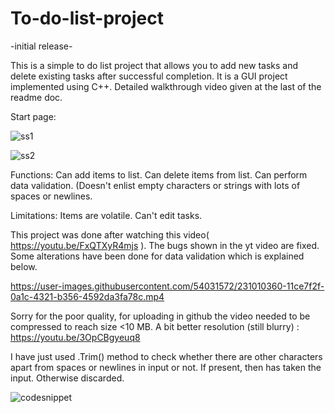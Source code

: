 # To-do-list-project

-initial release-

This is a simple to do list project that allows you to add new tasks and delete existing tasks after successful completion. It is a GUI project implemented using C++.
Detailed walkthrough video given at the last of the readme doc.

Start page:


![ss1](https://user-images.githubusercontent.com/54031572/231008015-3287924e-eb51-4627-b63b-25098781a9d7.jpg)

![ss2](https://user-images.githubusercontent.com/54031572/231008064-e7499a71-6500-490f-a642-bad1b5df3dc9.jpg)

Functions:
Can add items to list.
Can delete items from list.
Can perform data validation. (Doesn't enlist empty characters or strings with lots of spaces or newlines.

Limitations:
Items are volatile.
Can't edit tasks.

This project was done after watching this video( https://youtu.be/FxQTXyR4mjs ). The bugs shown in the yt video are fixed. Some alterations have been done for data validation which is explained below.

https://user-images.githubusercontent.com/54031572/231010360-11ce7f2f-0a1c-4321-b356-4592da3fa78c.mp4

Sorry for the poor quality, for uploading in github the video needed to be compressed to reach size <10 MB. A bit better resolution (still blurry) :
https://youtu.be/3OpCBgyeuq8

I have just used .Trim() method to check whether there are other characters apart from spaces or newlines in input or not. If present, then has taken the input. Otherwise discarded.




![codesnippet](https://user-images.githubusercontent.com/54031572/231011634-091b0961-1996-4d50-95e2-679d60b3dad8.jpg)



